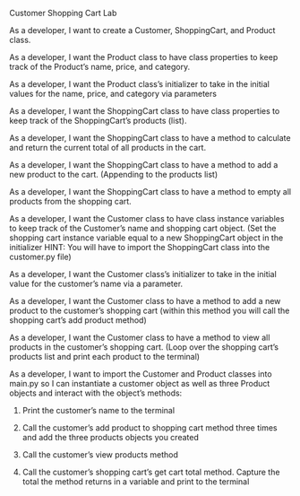 Customer Shopping Cart Lab

<!-- As a developer, I want to use Python’s proper snake_case for variable names. -->

As a developer, I want to create a Customer, ShoppingCart, and Product class.

As a developer, I want the Product class to have class properties to keep track of the Product’s name, price, and category.

As a developer, I want the Product class’s initializer to take in the initial values for the name, price, and category via parameters

As a developer, I want the ShoppingCart class to have class properties to keep track of the ShoppingCart’s products (list).

As a developer, I want the ShoppingCart class to have a method to calculate and return the current total of all products in the cart.

As a developer, I want the ShoppingCart class to have a method to add a new product to the cart. (Appending to the products list)

As a developer, I want the ShoppingCart class to have a method to empty all products from the shopping cart.

As a developer, I want the Customer class to have class instance variables to keep track of the Customer’s name and shopping cart object. (Set the shopping cart instance variable equal to a new ShoppingCart object in the initializer HINT: You will have to import the ShoppingCart class into the customer.py file)

As a developer, I want the Customer class’s initializer to take in the initial value for the customer’s name via a parameter.

As a developer, I want the Customer class to have a method to add a new product to the customer’s shopping cart (within this method you will call the shopping cart’s add product method)

As a developer, I want the Customer class to have a method to view all products in the customer’s shopping cart. (Loop over the shopping cart’s products list and print each product to the terminal)

As a developer, I want to import the Customer and Product classes into main.py so I can instantiate a customer object as well as three Product objects and interact with the object’s methods:

1. Print the customer’s name to the terminal

2. Call the customer’s add product to shopping cart method three times and add the three products objects you created

3. Call the customer’s view products method

4. Call the customer’s shopping cart’s get cart total method. Capture the total the method returns in a variable and print to the terminal
